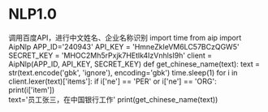 # NLP1.0
调用百度API，进行中文姓名、企业名称识别
import time
from aip import AipNlp
APP_ID='240943'
API_KEY = 'HmneZkleVM6LC57BCzQGW5'
SECRET_KEY = 'MHOC2Mh5rPxjk7HEtlk4IzVnhlsI9h'
client = AipNlp(APP_ID, API_KEY, SECRET_KEY)
def get_chinese_name(text):
	text = str(text.encode('gbk', 'ignore'), encoding='gbk')
	time.sleep(1)
	for i in client.lexer(text)['items']:
		if i['ne'] == 'PER' or i['ne'] == 'ORG':
			print(i['item'])		
text='员工张三，在中国银行工作'
print(get_chinese_name(text))
